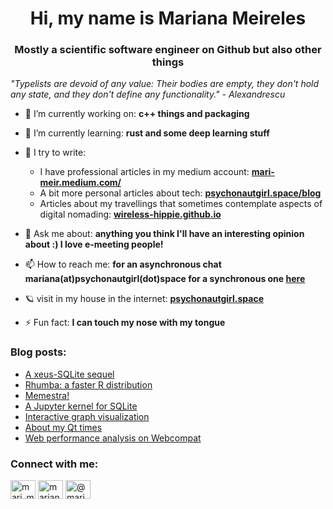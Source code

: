 <h1 align="center">Hi, my name is Mariana Meireles</h1>
<h3 align="center">Mostly a scientific software engineer on Github but also other things</h3>

_"Typelists are devoid of any value: Their bodies are empty, they don't hold any state, and they don't define any functionality." - Alexandrescu_

- 🔭 I’m currently working on: **c++ things and packaging**

- 🌱 I’m currently learning: **rust and some deep learning stuff**

- 📝 I try to write: 
  - I have professional articles in my medium account: **[mari-meir.medium.com/](https://mari-meir.medium.com)**
  - A bit more personal articles about tech: **[psychonautgirl.space/blog](https://psychonautgirl.space/blog)**
  - Articles about my travellings that sometimes contemplate aspects of digital nomading: **[wireless-hippie.github.io](https://wireless-hippie.github.io/)**

- 💬 Ask me about: **anything you think I'll have an interesting opinion about :) I love e-meeting people!**

- 📫 How to reach me: **for an asynchronous chat mariana(at)psychonautgirl(dot)space for a synchronous one [here](https://gitter.im/marimeireles/)**

- 🪐 visit in my house in the internet: **[psychonautgirl.space](https://psychonautgirl.space/)**

- ⚡ Fun fact: **I can touch my nose with my tongue**

### Blog posts:
- [A xeus-SQLite sequel](https://blog.jupyter.org/an-sql-solution-for-jupyter-ef4a00a0d925)
- [Rhumba: a faster R distribution](https://medium.com/@mari_meir/rhumba-a-faster-r-distribution-d619fb93043a?source=rss-8efcbe033315------2)
- [Memestra!](https://medium.com/@mari_meir/memestra-a21c0c1f362?source=rss-8efcbe033315------2)
- [A Jupyter kernel for SQLite](https://blog.jupyter.org/a-jupyter-kernel-for-sqlite-9549c5dcf551?source=rss-8efcbe033315------2)
- [Interactive graph visualization](https://blog.jupyter.org/interactive-graph-visualization-in-jupyter-with-ipycytoscape-a8828a54ab63)
- [About my Qt times](https://www.qt.io/blog/about-my-qt-times-and-a-qt-for-python-voice-assistant)
- [Web performance analysis on Webcompat](https://psychonautgirl.space/Webcompat-optimization.html)

<h3 align="left">Connect with me:</h3>
<p align="left">
<a href="https://twitter.com/mari_meir" target="blank"><img align="center" src="https://cdn.jsdelivr.net/npm/simple-icons@3.0.1/icons/twitter.svg" alt="mari_meir" height="30" width="40" /></a>
<a href="https://linkedin.com/in/mariana-meireles" target="blank"><img align="center" src="https://cdn.jsdelivr.net/npm/simple-icons@3.0.1/icons/linkedin.svg" alt="mariana-meireles" height="30" width="40" /></a>
<a href="https://medium.com/@mari_meir" target="blank"><img align="center" src="https://cdn.jsdelivr.net/npm/simple-icons@3.0.1/icons/medium.svg" alt="@mari_meir" height="30" width="40" /></a>
</p>
